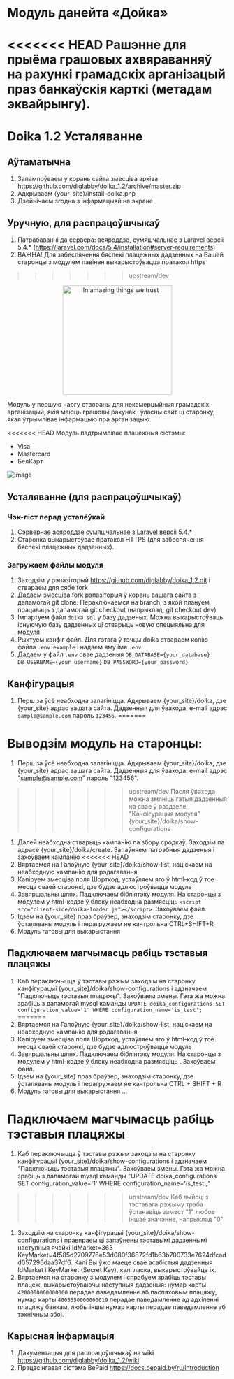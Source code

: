 Модуль данейта «Дойка»
======================

<<<<<<< HEAD
Рашэнне для прыёма грашовых ахвяраванняў на рахункі грамадскіх арганізацый праз банкаўскія карткі (метадам эквайрынгу).
=======
# Doika 1.2 Усталяванне

## Аўтаматычна
1. Запампоўваем у корань сайта змесціва архіва https://github.com/diglabby/doika_1.2/archive/master.zip 
2. Адкрываем {your_site}/install-doika.php
3. Дзейнічаем згодна з інфармацыяй на экране
## Уручную, для распрацоўшчыкаў

1. Патрабаванні да сервера: асяроддзе, сумяшчальнае з Laravel версіі 5.4.* (https://laravel.com/docs/5.4/installation#server-requirements)
2. ВАЖНА! Для забеспячення бяспекі плацежных дадзенных на Вашай старонцы з модулем павінен выкарыстоўвацца пратакол https
>>>>>>> upstream/dev

<p align="center"><img src="https://user-images.githubusercontent.com/5278175/46292922-cbd26980-c59a-11e8-8970-f44af4bd9149.png" alt="In amazing things we trust" width="250"></p>

Модуль у першую чаргу створаны для некамерцыйныя грамадскіх арганізацый,
якія маюць грашовы рахунак і ўласны сайт ці старонку, якая ўтрымлівае інфармацыю пра арганізацыю.

<<<<<<< HEAD
Модуль падтрымлівае плацёжныя сістэмы:
 - Visa
 - Mastercard
 - БелКарт

![image](http://doika.falanster.by/img/maket.png)


## Усталяванне (для распрацоўшчыкаў)
### Чэк-ліст перад усталёўкай
 1. Сэрвернае асяроддзе [сумяшчальнае з Laravel версіі 5.4.*](https://laravel.com/docs/5.4/installation#server-requirements)
 1. Старонка выкарыстоўвае пратакол HTTPS (для забеспячення бяспекі плацежных дадзенных).

### Загружаем файлы модуля
 1. Заходзім у рэпазіторый https://github.com/diglabby/doika_1.2.git і ствараем для сябе fork
 1. Дадаем змесціва fork рэпазіторыя ў корань вашага сайта з дапамогай git clone. Пераключаемся на branch, з якой плануем працаваць з дапамогай git checkout (напрыклад, git checkout dev)
 1. Імпартуем файл `doika.sql` у базу дадзеных. Можна выкарыстоўваць існуючую базу дадзенных ці стварыць новую спецыяльна для модуля
 1. Рыхтуем канфіг файл. Для гэтага ў тэчцы doika ствараем копію файла `.env.example` і надаем яму імя `.env`
 1. Дадаем у файл `.env` свае дадзеныя `DB_DATABASE={your_database}` `DB_USERNAME={your_username}` `DB_PASSWORD={your_password}`


## Канфігурацыя
 1. Перш за ўсё неабходна залагініцца.
Адкрываем {your_site}/doika, дзе {your_site} адрас вашага сайта. Дадзенныя для ўвахода: e-mail адрэс `sample@sample.com` пароль `123456`.
=======
# Выводзім модуль на старонцы:
1. Перш за ўсё неабходна залагініцца.
Адкрываем {your_site}/doika, дзе {your_site} адрас вашага сайта. Дадзенныя для ўвахода: e-mail адрэс "sample@sample.com" пароль "123456". 
>>>>>>> upstream/dev
Пасля ўвахода можна змяніць гэтыя дадзенныя на свае ў раздзеле "Канфігурацыя модуля" {your_site}/doika/show-configurations
 1. Далей неабходна стварыць кампанію па збору сродкаў.
Заходзім па адрасе {your_site}/doika/create. Запаўняем патрэбныя дадзеныя і захоўваем кампанію
<<<<<<< HEAD
 1. Вяртаемся на Галоўную {your_site}/doika/show-list, націскаем на неабходную кампанію для рэдагавання
 1. Капіруем змесціва поля Шорткод, устаўляем яго ў html-код ў тое месца сваей старонкі, дзе будзе адлюстроўвацца модуль
 1. Завяршальны шлях. Падключаем бібліятэку модуля. На старонцы з модулем у html-кодзе ў блоку <head> неабходна размясціць `<script src="client-side/doika-loader.js"></script>`. Захоўваем файл.
 1. Ідзем на {your_site} праз браўзер, знаходзім старонку, дзе ўсталяваны модуль і перагружаем яе кантрольна CTRL+SHIFT+R
 1. Модуль гатовы для выкарыстання


## Падключаем магчымасць рабіць тэставыя плацяжы
 1. Каб пераключыцца ў тэставы рэжым заходзім на старонку канфігурацыі {your_site}/doika/show-configurations і адзначаем "Падключыць тэставыя плацяжы". Захоўваем змены.
Гэта жа можна зрабіць з дапамогай mysql каманды `UPDATE doika_configurations SET configuration_value='1' WHERE configuration_name='is_test';`
=======
3. Вяртаемся на Галоўную {your_site}/doika/show-list, націскаем на неабходную кампанію для рэдагавання
4. Капіруем змесціва поля Шорткод, устаўляем яго ў html-код ў тое месца сваей старонкі, дзе будзе адлюстроўвацца модуль
5. Завяршальны шлях. Падключаем бібліятэку модуля. На старонцы з модулем у html-кодзе ў блоку <head> неабходна размясціць <script src="/client-side/doika-loader.js"></script>. Захоўваем файл.
6. Ідзем на {your_site} праз браўзер, знаходзім старонку, дзе ўсталяваны модуль і перагружаем яе кантрольна CTRL + SHIFT + R
7. Модуль гатовы для выкарыстання
...

# Падключаем магчымасць рабіць тэставыя плацяжы
1. Каб пераключыцца ў тэставы рэжым заходзім на старонку канфігурацыі {your_site}/doika/show-configurations і адзначаем "Падключыць тэставыя плацяжы". Захоўваем змены. 
Гэта жа можна зрабіць з дапамогай mysql каманды "UPDATE doika_configurations SET configuration_value='1' WHERE configuration_name='is_test';"
>>>>>>> upstream/dev
Каб выйсці з тэставага рэжыму трэба ўстанавіць замест "1" любое іншае значэнне, напрыклад "0"
 1. Заходзім на старонку канфігурацыі {your_site}/doika/show-configurations і правяраем ці запаўнены тэставымі дадзеннымі наступныя ячэйкі IdMarket=363 KeyMarket=4f585d2709776e53d080f36872fd1b63b700733e7624dfcadd057296daa37df6.
 Калі Вы ўжо маеце свае асабістыя дадзенныя IdMarket і KeyMarket (Secret Key), калі ласка, выкарыстоўвайце іх.
 1. Вяртаемся на старонку з модулем і спрабуем зрабіць тэставы плацеж, выкарыстоўваючы наступныя дадзеныя:
нумар карты `4200000000000000` перадае паведамленне аб паспяховым плацяжу,
нумар карты `4005550000000019` перадае паведамленне ад адхіленні плацяжу банкам,
любы іншы нумар карты перадае паведамленне аб тэхнічным збоі.


## Карысная інфармацыя
 1. Дакументацыя для распрацоўшчыкаў на wiki https://github.com/diglabby/doika_1.2/wiki
 1. Працэсінгавая сістэма BePaid https://docs.bepaid.by/ru/introduction
